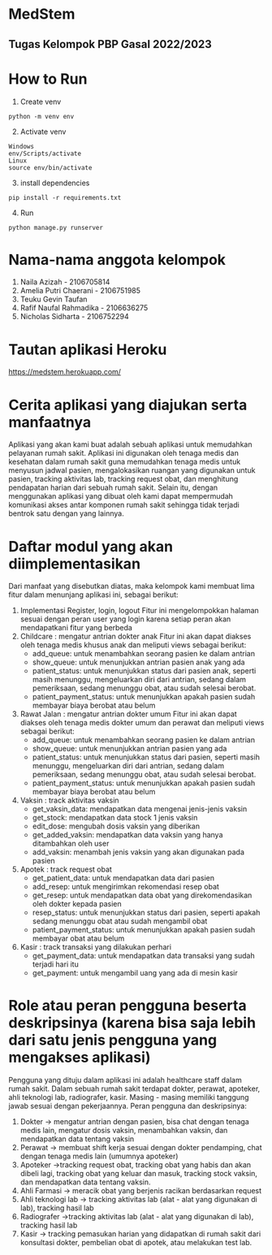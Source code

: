 # MedStem
## Tugas Kelompok PBP Gasal 2022/2023

# How to Run
1. Create venv
```
python -m venv env
```

2. Activate venv
```
Windows
env/Scripts/activate
Linux
source env/bin/activate
```

3. install dependencies
```
pip install -r requirements.txt
```

4. Run
```
python manage.py runserver
```

# Nama-nama anggota kelompok
1. Naila Azizah - 2106705814
2. Amelia Putri Chaerani - 2106751985
3. Teuku Gevin Taufan
4. Rafif Naufal Rahmadika - 2106636275
5. Nicholas Sidharta - 2106752294

# Tautan aplikasi Heroku
https://medstem.herokuapp.com/

# Cerita aplikasi yang diajukan serta manfaatnya
Aplikasi yang akan kami buat adalah sebuah aplikasi untuk memudahkan pelayanan rumah sakit. Aplikasi ini digunakan oleh tenaga medis dan kesehatan dalam rumah sakit guna memudahkan tenaga medis untuk menyusun jadwal pasien, mengalokasikan ruangan yang digunakan untuk pasien, tracking aktivitas lab, tracking request obat, dan menghitung pendapatan harian dari sebuah rumah sakit. Selain itu, dengan menggunakan aplikasi yang dibuat oleh kami dapat mempermudah komunikasi akses antar komponen rumah sakit sehingga tidak terjadi bentrok satu dengan yang lainnya.

# Daftar modul yang akan diimplementasikan
Dari manfaat yang disebutkan diatas, maka kelompok kami membuat lima fitur dalam menunjang aplikasi ini, sebagai berikut:
1. Implementasi Register, login, logout
Fitur ini mengelompokkan halaman sesuai dengan peran user yang login karena setiap peran akan mendapatkani fitur yang berbeda
2. Childcare : mengatur antrian dokter anak
Fitur ini akan dapat diakses oleh tenaga medis khusus anak dan meliputi views sebagai berikut:
    - add_queue: untuk menambahkan seorang pasien ke dalam antrian
    - show_queue: untuk menunjukkan antrian pasien anak yang ada
    - patient_status: untuk menunjukkan status dari pasien anak, seperti masih menunggu, mengeluarkan diri dari antrian, sedang dalam pemeriksaan, sedang menunggu obat, atau sudah selesai berobat.
    - patient_payment_status: untuk menunjukkan apakah pasien sudah membayar biaya berobat atau belum
3. Rawat Jalan : mengatur antrian dokter umum
Fitur ini akan dapat diakses oleh tenaga medis dokter umum dan perawat dan meliputi views sebagai berikut:
    - add_queue: untuk menambahkan seorang pasien ke dalam antrian
    - show_queue: untuk menunjukkan antrian pasien yang ada
    - patient_status: untuk menunjukkan status dari pasien, seperti masih menunggu, mengeluarkan diri dari antrian, sedang dalam pemeriksaan, sedang menunggu obat, atau sudah selesai berobat.
    - patient_payment_status: untuk menunjukkan apakah pasien sudah membayar biaya berobat atau belum
4. Vaksin : track aktivitas vaksin
    - get_vaksin_data: mendapatkan data mengenai jenis-jenis vaksin
    - get_stock: mendapatkan data stock 1 jenis vaksin
    - edit_dose: mengubah dosis vaksin yang diberikan
    - get_added_vaksin: mendapatkan data vaksin yang hanya ditambahkan oleh user
    - add_vaksin: menambah jenis vaksin yang akan digunakan pada pasien
5. Apotek : track request obat
    - get_patient_data: untuk mendapatkan data dari pasien
    - add_resep: untuk mengirimkan rekomendasi resep obat 
    - get_resep: untuk mendapatkan data obat yang direkomendasikan oleh dokter kepada pasien
    - resep_status: untuk menunjukkan status dari pasien, seperti apakah sedang menunggu obat atau sudah mengambil obat
    - patient_payment_status: untuk menunjukkan apakah pasien sudah membayar obat atau belum
6. Kasir : track transaksi yang dilakukan perhari
    - get_payment_data: untuk mendapatkan data transaksi yang sudah terjadi hari itu
    - get_payment: untuk mengambil uang yang ada di mesin kasir

# Role atau peran pengguna beserta deskripsinya (karena bisa saja lebih dari satu jenis pengguna yang mengakses aplikasi)
Pengguna yang dituju dalam aplikasi ini adalah healthcare staff dalam rumah sakit. Dalam sebuah rumah sakit terdapat dokter, perawat, apoteker, ahli teknologi lab, radiografer, kasir. Masing - masing memiliki tanggung jawab sesuai dengan pekerjaannya. Peran pengguna dan deskripsinya:
1. Dokter → mengatur antrian dengan pasien, bisa chat dengan tenaga medis lain, mengatur dosis vaksin, menambahkan vaksin, dan mendapatkan data tentang vaksin
2. Perawat → membuat shift kerja sesuai dengan dokter pendamping, chat dengan tenaga medis lain (umumnya apoteker)
3. Apoteker →tracking request obat, tracking obat yang habis dan akan dibeli lagi, tracking obat yang keluar dan masuk, tracking stock vaksin, dan mendapatkan data tentang vaksin.
4. Ahli Farmasi → meracik obat yang berjenis racikan berdasarkan request
5. Ahli teknologi lab → tracking aktivitas lab (alat - alat yang digunakan di lab), tracking hasil lab
6. Radiografer →tracking aktivitas lab (alat - alat yang digunakan di lab), tracking hasil lab
7. Kasir → tracking pemasukan harian yang didapatkan di rumah sakit dari konsultasi dokter, pembelian obat di apotek, atau melakukan test lab.

